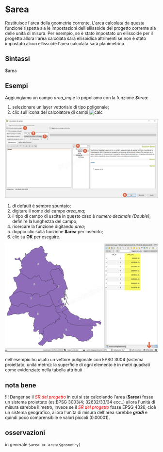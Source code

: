 # $area

Restituisce l'area della geometria corrente.
L'area calcolata da questa funzione rispetta sia le impostazioni dell'ellissoide del progetto corrente sia delle unità di misura.
Per esempio, se è stato impostato un ellissoide per il progetto allora l'area calcolata sarà ellisoidica
altrimenti se non è stato impostato alcun ellissoide l'area calcolata sarà planimetrica.

## Sintassi

$area

## Esempi

Aggiungiamo un campo _area_mq_ e lo popoliamo con la funzione _$area_: 
1. selezionare un layer vettoriale di tipo poligonale;
2. clic sull'icona del calcolatore di campi ![calc](https://docs.qgis.org/testing/en/_images/mActionCalculateField.png)

![](../../img/geometria/area/area002.png)

1. di default è sempre spuntato;
2. digitare il nome del campo _area_mq_;
3. il tipo di campo di uscita in questo caso è _numero decimale (Double)_, definire la lunghezza del campo;
4. ricercare la funzione digitando _area_;
5. doppio clic sulla funzione **$area** per inserirlo;
6. clic su **OK** per eseguire.

![](../../img/geometria/area/area004.png)

nell'esempio ho usato un vettore poligonale con EPSG 3004 (sistema proiettato, unità metro):  la superficie di ogni elemento è in metri quadrati come evidenziato nella tabella attributi

## nota bene

!!! Danger
    se il _<span style="color:red;">SR del progetto</span>_ in cui si sta calcolando l'area (**$area**) fosse un sistema proiettato (es:EPSG 3003/4; 32632/33/34 ecc..) allora l'unità di misura sarebbe il metro, invece se il _<span style="color:red;">SR del progetto</span>_ fosse EPSG 4326, cioè un sistema geografico, allora l'unità di misura dell'area sarebbe _**gradi**_ e quindi poco comprensibile e valori piccoli (0.00001).

## osservazioni

in generale `$area <> area($geometry)`
